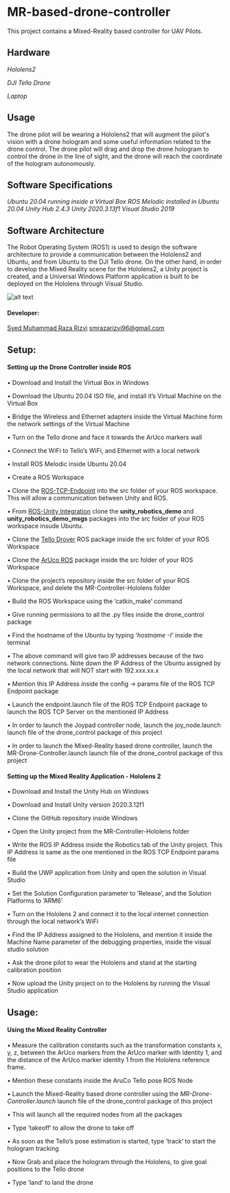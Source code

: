 # MR-based-drone-controller

This project contains a Mixed-Reality based controller for UAV Pilots.

## Hardware
*Hololens2*

*DJI Tello Drone*

*Laptop*
    
## Usage
The drone pilot will be wearing a Hololens2 that will augment the pilot's vision with a drone hologram and some useful information related to the drone control. The drone pilot will drag and drop the drone hologram to control the drone in the line of sight, and the drone will reach the coordinate of the hologram autonomously.

## Software Specifications
*Ubuntu 20.04 running inside a Virtual Box*
*ROS Melodic installed in Ubuntu 20.04*
*Unity Hub 2.4.3*
*Unity 2020.3.13f1*
*Visual Studio 2019*

## Software Architecture
The Robot Operating System (ROS1) is used to design the software architecture to provide a communication between the Hololens2 and Ubuntu, and from Ubuntu to the DJI Tello drone.
On the other hand, in order to develop the Mixed Reality scene for the Hololens2, a Unity project is created, and a Universal Windows Platform application is built to be deployed on the Hololens through Visual Studio.

![alt text](https://github.com/SMRazaRizvi96/MixedReality-based-drone-controller/blob/master/thesis-uml.png)


#### Developer:
[Syed Muhammad Raza Rizvi](https://github.com/SMRazaRizvi96)
smrazarizvi96@gmail.com

## Setup:


#### Setting up the Drone Controller inside ROS

• Download and Install the Virtual Box in Windows

• Download the Ubuntu 20.04 ISO file, and install it’s Virtual Machine on the Virtual Box

• Bridge the Wireless and Ethernet adapters inside the Virtual Machine form the network settings of the Virtual Machine

• Turn on the Tello drone and face it towards the ArUco markers wall

• Connect the WiFi to Tello’s WiFi, and Ethernet with a local network

• Install ROS Melodic inside Ubuntu 20.04

• Create a ROS Workspace

• Clone the [ROS-TCP-Endpoint](https://github.com/Unity-Technologies/ROS-TCP-Endpoint) into the src folder of your ROS workspace.  
This will allow a communication between Unity and ROS.

• From [ROS-Unity Integration](https://github.com/Unity-Technologies/Unity-Robotics-Hub/blob/main/tutorials/ros_unity_integration/README.md) clone the **unity_robotics_demo** and **unity_robotics_demo_msgs** packages into the src folder of your ROS workspace insude Ubuntu.

• Clone the [Tello Drover](https://github.com/appie-17/tello_driver) ROS package inside the src folder of your ROS Workspace

• Clone the [ArUco ROS](https://github.com/pal-robotics/aruco_ros) package inside the src folder of your ROS Workspace

• Clone the project’s repository inside the src folder of your ROS Workspace, and delete the MR-Controller-Hololens folder

• Build the ROS Workspace using the ’catkin_make’ command

• Give running permissions to all the .py files inside the drone_control package

• Find the hostname of the Ubuntu by typing *’hostname -I’* inside the terminal

• The above command will give two IP addresses because of the two network connections.
Note down the IP Address of the Ubuntu assigned by the local network that will NOT start with 192.xxx.xx.x

• Mention this IP Address inside the config -> params file of the ROS TCP Endpoint package

• Launch the endpoint.launch file of the ROS TCP Endpoint package to launch the ROS TCP Server on the mentioned IP Address

• In order to launch the Joypad controller node, launch the joy_node.launch launch file of the drone_control package of this project

• In order to launch the Mixed-Reality based drone controller, launch the MR-Drone-Controller.launch launch file of the drone_control package of this project


#### Setting up the Mixed Reality Application - Hololens 2

• Download and Install the Unity Hub on Windows

• Download and Install Unity version 2020.3.12f1

• Clone the GitHub repository inside Windows

• Open the Unity project from the MR-Controller-Hololens folder

• Write the ROS IP Address inside the Robotics tab of the Unity project. This IP Address is same as the one mentioned in the ROS TCP Endpoint params file

• Build the UWP application from Unity and open the solution in Visual Studio

• Set the Solution Configuration parameter to ’Release’, and the Solution Platforms to ’ARM6’

• Turn on the Hololens 2 and connect it to the local internet connection through the local network’s WiFi

• Find the IP Address assigned to the Hololens, and mention it inside the Machine Name parameter of the debugging properties, inside the visual studio solution

• Ask the drone pilot to wear the Hololens and stand at the starting calibration position

• Now upload the Unity project on to the Hololens by running the Visual Studio application

## Usage:

#### Using the Mixed Reality Controller

• Measure the calibration constants such as the transformation constants x, y, z, between the ArUco markers from the ArUco marker with Identity 1, and the distance of the
ArUco marker identity 1 from the Hololens reference frame.

• Mention these constants inside the AruCo Tello pose ROS Node

• Launch the Mixed-Reality based drone controller using the *MR-Drone-Controller.launch* launch file of the drone_control package of this project

• This will launch all the required nodes from all the packages

• Type ’takeoff’ to allow the drone to take off

• As soon as the Tello’s pose estimation is started, type ’track’ to start the hologram tracking

• Now Grab and place the hologram through the Hololens, to give goal positions to the Tello drone

• Type ’land’ to land the drone
